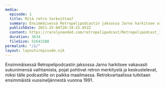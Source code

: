 ```yaml
---
media:
  episode: 1
  title: Mitä retro tarkoittaa?
  summary: Ensimmäisessä Retropelipodcastin jaksossa Jarno harkitsee vakavasti sukunimensä vaihtamista, pojat pohtivat retron merkitystä ja keskustelevat, miksi tälle podcastille on paikka maailmassa. Retrokvartaalissa tutkitaan ensimmäistä vuosineljännestä vuonna 1991.
  publishDate: 2021-25-04T20:34:25.052Z
  content: https://rarelyneeded.com/retropelipodcast/Retropelipodcast_1.mp3
  duration: 3634
  fileSize: 52643208
permalink: "/1/"
layout: layouts/episode.njk
---
```


Ensimmäisessä Retropelipodcastin jaksossa Jarno harkitsee vakavasti sukunimensä vaihtamista, pojat pohtivat retron merkitystä ja keskustelevat, miksi tälle podcastille on paikka maailmassa. Retrokvartaalissa tutkitaan ensimmäistä vuosineljännestä vuonna 1991.
